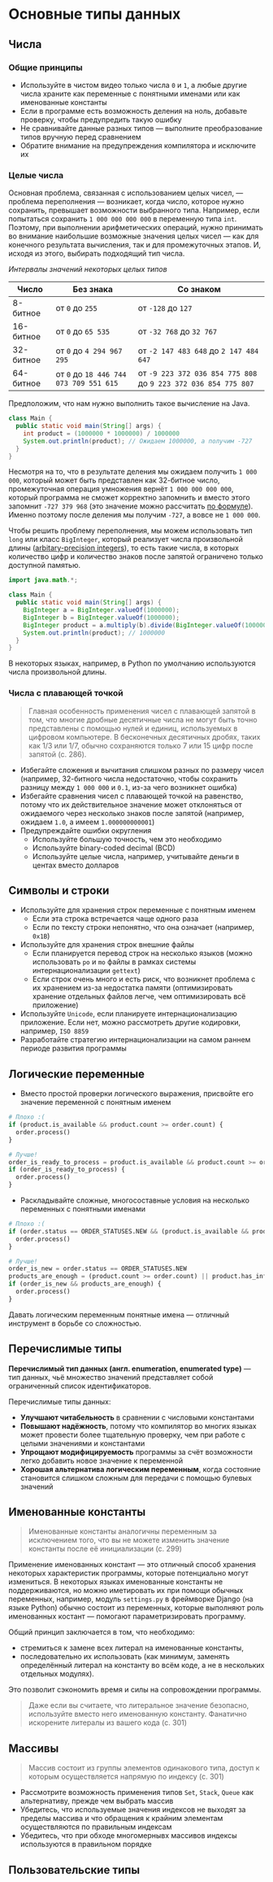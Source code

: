 # Основные типы данных

## Числа

### Общие принципы

- Используйте в чистом видео только числа `0` и `1`, а любые другие числа храните как переменные с понятными именами или как именованные константы
- Если в программе есть возможность деления на ноль, добавьте проверку, чтобы предупредить такую ошибку
- Не сравнивайте данные разных типов — выполните преобразование типов вручную перед сравнением
- Обратите внимание на предупреждения компилятора и исключите их

### Целые числа

Основная проблема, связанная с использованием целых чисел, — проблема переполнения — возникает, когда число, которое нужно сохранить, превышает возможности выбранного типа. Например, если попытаться сохранить `1 000 000 000 000` в переменную типа `int`. Поэтому, при выполнении арифметических операций, нужно принимать во внимание наибольшие возможные значения целых чисел — как для конечного результата вычисления, так и для промежуточных этапов. И, исходя из этого, выбирать подходящий тип числа.

_Интервалы значений некоторых целых типов_

| Число     | Без знака                              | Со знаком                                                      |
| --------- | -------------------------------------- | -------------------------------------------------------------- |
| 8-битное  | от `0` до `255`                        | от `-128` до `127`                                             |
| 16-битное | от `0` до `65 535`                     | от `-32 768` до `32 767`                                       |
| 32-битное | от `0` до `4 294 967 295`              | от `-2 147 483 648` до `2 147 484 647`                         |
| 64-битное | от `0` до `18 446 744 073 709 551 615` | от `-9 223 372 036 854 775 808` до `9 223 372 036 854 775 807` |

Предположим, что нам нужно выполнить такое вычисление на Java.

```java
class Main {
  public static void main(String[] args) {
    int product = (1000000 * 1000000) / 1000000
    System.out.println(product); // Ожидаем 1000000, а получим -727
  }
}
```

Несмотря на то, что в результате деления мы ожидаем получить `1 000 000`, который может быть представлен как 32-битное число, промежуточная операция умножения вернёт `1 000 000 000 000`, который программа не сможет корректно запомнить и вместо этого запомнит `-727 379 968` (это значение можно рассчитать [по формуле](https://stackoverflow.com/a/23481542)). Именно поэтому после деления мы получим `-727`, а вовсе не `1 000 000`.

Чтобы решить проблему переполнения, мы можем использовать тип `long` или класс `BigInteger`, который реализует числа произвольной длины ([arbitary-precision integers](https://en.wikipedia.org/wiki/Arbitrary-precision_arithmetic)), то есть такие числа, в которых количество цифр и количество знаков после запятой ограничено только доступной памятью.

```java
import java.math.*;

class Main {
  public static void main(String[] args) {
    BigInteger a = BigInteger.valueOf(1000000);
    BigInteger b = BigInteger.valueOf(1000000);
    BigInteger product = a.multiply(b).divide(BigInteger.valueOf(1000000));
    System.out.println(product); // 1000000
  }
}
```

В некоторых языках, например, в Python по умолчанию используются числа произвольной длины.

### Числа с плавающей точкой

> Главная особенность применения чисел с плавающей запятой в том, что многие дробные десятичные числа не могут быть точно представлены с помощью нулей и единиц, используемых в цифровом компьютере. В бесконечных десятичных дробях, таких как 1/3 или 1/7, обычно сохраняются только 7 или 15 цифр после запятой (с. 286).

- Избегайте сложения и вычитания слишком разных по размеру чисел (например, 32-битного числа недостаточно, чтобы сохранить разницу между `1 000 000` и `0.1`, из-за чего возникнет ошибка)
- Избегайте сравнения чисел с плавающей точкой на равенство, потому что их действительное значение может отклоняться от ожидаемого через несколько знаков после запятой (например, ожидаем `1.0`, а имеем `1.000000000001`)
- Предупреждайте ошибки округления
  - Используйте большую точность, чем это необходимо
  - Используйте binary-coded decimal (BCD)
  - Используйте целые числа, например, учитывайте деньги в центах вместо долларов

## Символы и строки

- Используйте для хранения строк переменные с понятным именем
  - Если эта строка встречается чаще одного раза
  - Если по тексту строки непонятно, что она означает (например, `0x1B`)
- Используйте для хранения строк внешние файлы
  - Если планируется перевод строк на несколько языков (можно использовать `po` и `mo` файлы в рамках системы интернационализации `gettext`)
  - Если строк очень много и есть риск, что возникнет проблема с их хранением из-за недостатка памяти (оптимизировать хранение отдельных файлов легче, чем оптимизировать всё приложение)
- Используйте `Unicode`, если планируете интернационализацию приложение. Если нет, можно рассмотреть другие кодировки, например, `ISO 8859`
- Разработайте стратегию интернационализации на самом раннем периоде развития программы

## Логические переменные

- Вместо простой проверки логического выражения, присвойте его значение переменной с понятным именем

```python
# Плохо :(
if (product.is_available && product.count >= order.count) {
  order.process()
}

# Лучше!
order_is_ready_to_process = product.is_available && product.count >= order.count
if (order_is_ready_to_process) {
  order.process()
}
```

- Раскладывайте сложные, многосоставные условия на несколько переменных с понятными именами

```python
# Плохо :(
if (order.status == ORDER_STATUSES.NEW && (product.is_available && product.count >= order.count || product.has_infinite_count)) {
  order.process()
}

# Лучше!
order_is_new = order.status == ORDER_STATUSES.NEW
products_are_enough = (product.count >= order.count) || product.has_infinite_count
if (order_is_new && products_are_enough) {
  order.process()
}
```

Давать логическим переменным понятные имена — отличный инструмент в борьбе со сложностью.

## Перечислимые типы

**Перечислимый тип данных (англ. enumeration, enumerated type)** — тип данных, чьё множество значений представляет собой ограниченный список идентификаторов.

Перечислимые типы данных:

- **Улучшают читабельность** в сравнении с числовыми константами
- **Повышают надёжность**, потому что компилятор во многих языках может провести более тщательную проверку, чем при работе с целыми значениями и константами
- **Упрощают модифицируемость** программы за счёт возможности легко добавить новое значение к переменной
- **Хорошая альтернатива логическим переменным**, когда состояние становится слишком сложным для передачи с помощью булевых значений

## Именованные константы

> Именованные константы аналогичны переменным за исключением того, что вы не можете изменить значение константы после её инициализации (с. 299)

Применение именованных констант — это отличный способ хранения некоторых характеристик программы, которые потенциально могут измениться. В некоторых языках именованные константы не поддерживаются, но можно иметировать их при помощи обычных переменных, например, модуль `settings.py` в фреймворке Django (на языке Python) обычно состоит из переменных, которые выполняют роль именованных костант — помогают параметризировать программу.

Общий принцип заключается в том, что необходимо:

- стремиться к замене всех литерал на именованные константы,
- последовательно их использовать (как минимум, заменять определённый литерал на константу во всём коде, а не в нескольких отдельных модулях).
  
Это позволит сэкономить время и силы на сопровождении программы.

> Даже если вы считаете, что литеральное значение безопасно, используйте вместо него именованную константу. Фанатично искорените литералы из вашего кода (с. 301)

## Массивы

> Массив состоит из группы элементов одинакового типа, доступ к которым осуществляется напрямую по индексу (с. 301)

- Рассмотрите возможность применения типов `Set`, `Stack`, `Queue` как альтернативу, прежде чем выбрать массив
- Убедитесь, что используемые значения индексов не выходят за пределы массива и что обращения к крайним элементам осуществляются по правильным индексам
- Убедитесь, что при обходе многомернывх массивов индексы используются в правильном порядке

## Пользовательские типы
